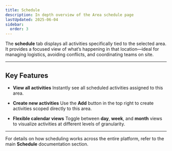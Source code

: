 ```yaml
---
title: Schedule
description: In depth overview of the Area schedule page
lastUpdated: 2025-06-04
sidebar:
  order: 3
---
```


The **schedule** tab displays all activities specifically tied to the selected area. It provides a focused view of what’s happening in that location—ideal for managing logistics, avoiding conflicts, and coordinating teams on site.

---

## Key Features

- **View all activities**
  Instantly see all scheduled activities assigned to this area.

- **Create new activities**
  Use the **Add** button in the top right to create activities scoped directly to this area.

- **Flexible calendar views**
  Toggle between **day**, **week**, and **month** views to visualize activities at different levels of granularity.

---

For details on how scheduling works across the entire platform, refer to the main **Schedule** documentation section.
